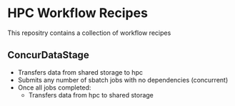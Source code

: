 # HPC Workflow Recipes

This repositry contains a collection of workflow recipes

## ConcurDataStage

- Transfers data from shared storage to hpc
- Submits any number of sbatch jobs with no dependencies (concurrent)
- Once all jobs completed:
    - Transfers data from hpc to shared storage
